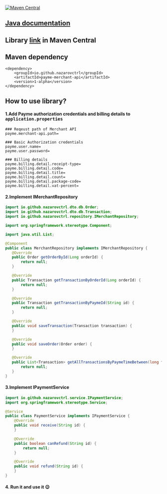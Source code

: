 [![Maven Central](https://maven-badges.herokuapp.com/maven-central/io.github.nazarovctrl/payme-merchant-api/badge.svg)](https://mvnrepository.com/artifact/io.github.nazarovctrl/payme-merchant-api)

## [Java documentation](https://javadoc.io/doc/io.github.nazarovctrl/payme-merchant-api/1-alpha)
## Library [link](https://central.sonatype.com/artifact/io.github.nazarovctrl/payme-merchant-api/1-alpha) in Maven Central
## Maven dependency

```
<dependency>
    <groupId>io.github.nazarovctrl</groupId>
    <artifactId>payme-merchant-api</artifactId>
    <version>1-alpha</version>
</dependency>
```
## How to use library?
#### 

#### 1.Add Payme authorization credentials and billing details to <tt><b>application.properties</b></tt>

```
### Reqeust path of Merchant API
payme.merchant-api.path=

### Basic Authorization credentials 
payme.user.name=
payme.user.password=

### Billing details
payme.billing.detail.receipt-type=
payme.billing.detail.code=
payme.billing.detail.title=
payme.billing.detail.count=
payme.billing.detail.package-code=
payme.billing.detail.vat-percent=
```

 #### 2.Implement IMerchantRepository
 ```java
import io.github.nazarovctrl.dto.db.Order;
import io.github.nazarovctrl.dto.db.Transaction;
import io.github.nazarovctrl.repository.IMerchantRepository;

import org.springframework.stereotype.Component;

import java.util.List;

@Component
public class MerchantRepository implements IMerchantRepository {
    @Override
    public Order getOrderById(Long orderId) {
        return null;
    }

    @Override
    public Transaction getTransactionByOrderId(Long orderId) {
        return null;
    }

    @Override
    public Transaction getTransactionByPaymeId(String id) {
        return null;
    }

    @Override
    public void saveTransaction(Transaction transaction) {
    }

    @Override
    public void saveOrder(Order order) {
    }

    @Override
    public List<Transaction> getAllTransactionsByPaymeTimeBetween(long from, long to) {
        return null;
    }
}
```

#### 3.Implement IPaymentService
````java
import io.github.nazarovctrl.service.IPaymentService;
import org.springframework.stereotype.Service;

@Service
public class PaymentService implements IPaymentService {
    @Override
    public void receive(String id) {
    }

    @Override
    public boolean canRefund(String id) {
        return null;
    }

    @Override
    public void refund(String id) {
    }
}
````
#### 4. Run it and use it 😉
